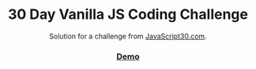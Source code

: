 <h1 align="center">30 Day Vanilla JS Coding Challenge</h1>

<div align="center">
   Solution for a challenge from  <a href="https://javascript30.com/" target="_blank">JavaScript30.com</a>.
</div>

<div align="center">
  <h3>
    <a href="https://30-day-js-sahajunior.netlify.app/" target="_blank">
      Demo
    </a>
  </h3>
</div>
